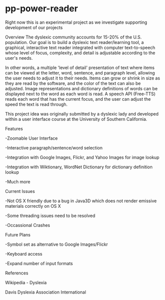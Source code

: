 # pp-power-reader
Right now this is an experimental project as we investigate supporting development of our projects

Overview
The dyslexic community accounts for 15-20% of the U.S. population. Our goal is to build a dyslexic text reader/learning tool, a graphical, interactive text reader integrated with computer text-to-speech whose level of focus, complexity, and detail is adjustable according to the user's needs.

In other words, a multiple 'level of detail' presentation of text where items can be viewed at the letter, word, sentence, and paragraph level, allowing the user needs to adjust it to their needs. Items can grow or shrink in size as they are read by the software, and the color of the text can also be adjusted. Image representations and dictionary definitions of words can be displayed next to the word as each word is read. A speech API (Free-TTS) reads each word that has the current focus, and the user can adjust the speed the text is read through.

This project idea was originally submitted by a dyslexic lady and developed within a user interface course at the University of Southern California.

Features

-Zoomable User Interface

-Interactive paragraph/sentence/word selection

-Integration with Google Images, Flickr, and Yahoo Images for image lookup

-Integration with Wiktionary, WordNet Dictionary for dictionary definition lookup

-Much more

Current Issues

-Not OS X friendly due to a bug in Java3D which does not render emissive materials correctly on OS X

-Some threading issues need to be resolved

-Occassional Crashes

Future Plans

-Symbol set as alternative to Google Images/Flickr

-Keyboard access

-Expand number of input formats

References

Wikipedia - Dyslexia

Davis Dyslexia Association International
